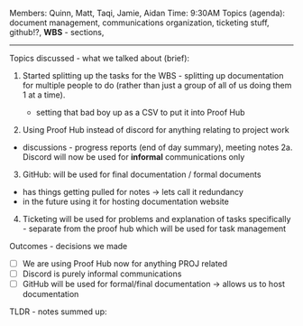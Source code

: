 Members: Quinn, Matt, Taqi, Jamie, Aidan
Time: 9:30AM
Topics (agenda): document management, communications organization, ticketing stuff, github!?, **WBS** - sections, 

---
Topics discussed - what we talked about (brief):

1. Started splitting up the tasks for the WBS - splitting up documentation for multiple people to do (rather than just a group of all of us doing them 1 at a time).
	- setting that bad boy up as a CSV to put it into Proof Hub

2. Using Proof Hub instead of discord for anything relating to project work
- discussions - progress reports (end of day summary), meeting notes
	2a. Discord will now be used for **informal** communications only

3. GitHub: will be used for final documentation / formal documents
- has things getting pulled for notes -> lets call it redundancy
- in the future using it for hosting documentation website

4. Ticketing will be used for problems and explanation of tasks specifically - separate from the proof hub which will be used for task management  

Outcomes - decisions we made
- [ ] We are using Proof Hub now for anything PROJ related
- [ ] Discord is purely informal communications
- [ ] GitHub will be used for formal/final documentation -> allows us to host documentation
  
TLDR - notes summed up: